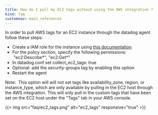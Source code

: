 ```yaml
---
title: How do I pull my EC2 tags without using the AWS integration ?
kind: faq
customnav: main_references
---
```


In order to pull AWS tags for an EC2 instance through the datadog agent follow these steps:

* Create a IAM role for the instance using [this documentation](http://docs.aws.amazon.com/AWSEC2/latest/UserGuide/iam-roles-for-amazon-ec2.html)
* For the policy section, specify the following permissions:  "ec2:Describe*", "ec2:Get*"
* In datadog.conf set collect_ec2_tags: true
* Optional: add the security-groups tag by enabling this option
* Restart the agent

Note:  This option will will not set tags like availability_zone, region, or instance_type, which are only available by pulling in the EC2 host through the AWS integration. This will only pull in the custom tags that have been set on the EC2 host under the "Tags" tab in your AWS console.

{{< img src="faq/ec2_tags.png" alt="ec2_tags" responsive="true" >}}

